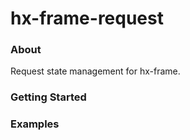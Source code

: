 # hx-frame-request

### About

Request state management for hx-frame.

### Getting Started

### Examples
